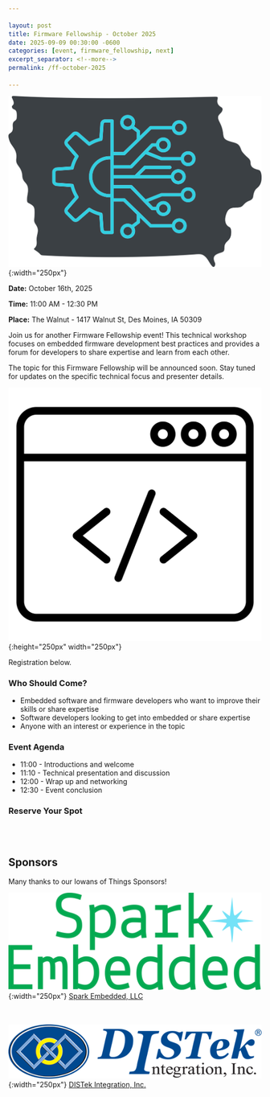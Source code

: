 ```yaml
---

layout: post
title: Firmware Fellowship - October 2025
date: 2025-09-09 00:30:00 -0600
categories: [event, firmware_fellowship, next]
excerpt_separator: <!--more-->
permalink: /ff-october-2025

---
```


![Logo](/assets/images/iowans_of_things.png){:width="250px"}

**Date:**  October 16th, 2025

**Time:**  11:00 AM - 12:30 PM

**Place:** The Walnut - 1417 Walnut St, Des Moines, IA 50309

Join us for another Firmware Fellowship event! This technical workshop focuses on embedded firmware development best practices and provides a forum for developers to share expertise and learn from each other.

The topic for this Firmware Fellowship will be announced soon. Stay tuned for updates on the specific technical focus and presenter details.

![Icon](/assets/images/icon_firmware.png){:height="250px" width="250px"}

Registration below.

<!--more-->  
<!--the above "comment" tells the main page where to put the break-->

### Who Should Come?

- Embedded software and firmware developers who want to improve their skills or share expertise
- Software developers looking to get into embedded or share expertise
- Anyone with an interest or experience in the topic 

### Event Agenda

- 11:00 - Introductions and welcome
- 11:10 - Technical presentation and discussion
- 12:00 - Wrap up and networking
- 12:30 - Event conclusion

### Reserve Your Spot

<script charset="utf-8" type="text/javascript" src="//js.hsforms.net/forms/embed/v2.js"></script>
<script>
  hbspt.forms.create({
    portalId: "48052701",
    formId: "cf467cda-429f-4814-a3ed-625846499459",
    region: "na1"
  });
</script>

<br /><br />

## Sponsors

Many thanks to our Iowans of Things Sponsors!

![Spark Logo](/assets/images/spark_embedded_logo_transparent.png){:width="250px"}
[Spark Embedded, LLC](https://sparkembedded.com/)

<br /><br />
![DISTek Logo](/assets/images/DISTek_Logo.png){:width="250px"}
[DISTek Integration, Inc.](https://distek.com/)